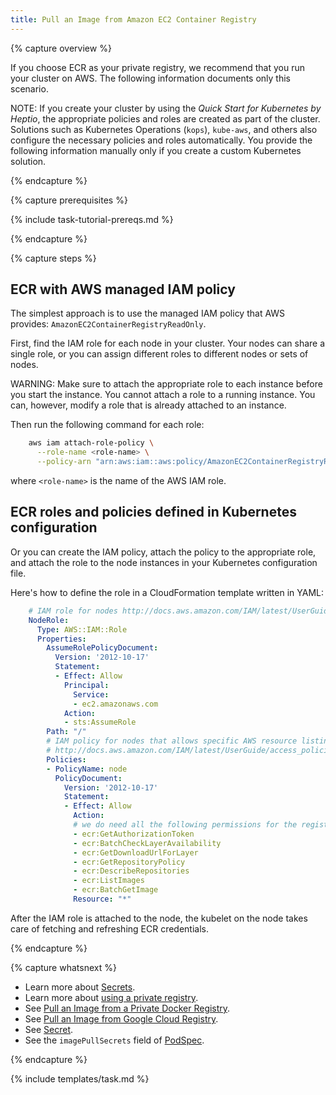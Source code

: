 ```yaml
---
title: Pull an Image from Amazon EC2 Container Registry
---
```


{% capture overview %}

If you choose ECR as your private registry, we recommend that you run your cluster on AWS. The following information documents only this scenario.

NOTE: If you create your cluster by using the *Quick Start for Kubernetes by Heptio*, the appropriate policies and roles are created as part of the cluster. Solutions such as Kubernetes Operations (`kops`), `kube-aws`, and others also configure the necessary policies and roles automatically. You provide the following information manually only if you create a custom Kubernetes solution.

{% endcapture %}

{% capture prerequisites %}

{% include task-tutorial-prereqs.md %}

{% endcapture %}

{% capture steps %}

## ECR with AWS managed IAM policy

The simplest approach is to use the managed IAM policy that AWS provides: `AmazonEC2ContainerRegistryReadOnly`.

First, find the IAM role for each node in your cluster. Your nodes can share a single role, or you can assign different roles to different nodes or sets of nodes.

WARNING: Make sure to attach the appropriate role to each instance before you start the instance. You cannot attach a role to a running instance. You can, however, modify a role that is already attached to an instance.

Then run the following command for each role:

```bash
    aws iam attach-role-policy \
      --role-name <role-name> \
      --policy-arn "arn:aws:iam::aws:policy/AmazonEC2ContainerRegistryReadOnly"
```

where `<role-name>` is the name of the AWS IAM role.

## ECR roles and policies defined in Kubernetes configuration

Or you can create the IAM policy, attach the policy to the appropriate role, and attach the role to the node instances in your Kubernetes configuration file.

Here's how to define the role in a CloudFormation template written in YAML:

```yaml
    # IAM role for nodes http://docs.aws.amazon.com/IAM/latest/UserGuide/id_roles.html
    NodeRole:
      Type: AWS::IAM::Role
      Properties:
        AssumeRolePolicyDocument:
          Version: '2012-10-17'
          Statement:
          - Effect: Allow
            Principal:
              Service:
              - ec2.amazonaws.com
            Action:
            - sts:AssumeRole
        Path: "/"
        # IAM policy for nodes that allows specific AWS resource listing and creation
        # http://docs.aws.amazon.com/IAM/latest/UserGuide/access_policies.html
        Policies:
        - PolicyName: node
          PolicyDocument:
            Version: '2012-10-17'
            Statement:
            - Effect: Allow
              Action:
              # we do need all the following permissions for the registry
              - ecr:GetAuthorizationToken
              - ecr:BatchCheckLayerAvailability
              - ecr:GetDownloadUrlForLayer
              - ecr:GetRepositoryPolicy
              - ecr:DescribeRepositories
              - ecr:ListImages
              - ecr:BatchGetImage
              Resource: "*"
``` 

After the IAM role is attached to the node, the kubelet on the node takes care of fetching and refreshing ECR credentials.

{% endcapture %}

{% capture whatsnext %}

* Learn more about [Secrets](/docs/concepts/configuration/secret/).
* Learn more about
[using a private registry](/docs/concepts/containers/images/#using-a-private-registry).
* See [Pull an Image from a Private Docker Registry](/docs/tasks/configure-pod-container/pull-image-private-registry).
* See [Pull an Image from Google Cloud Registry](/docs/tasks/configure-pod-container/pull-image-gcr).
* See [Secret](/docs/api-reference/v1.6/#secret-v1-core).
* See the `imagePullSecrets` field of
[PodSpec](/docs/api-reference/v1.6/#podspec-v1-core).

{% endcapture %}

{% include templates/task.md %}
